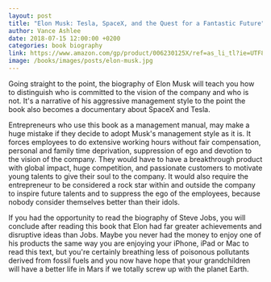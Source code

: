 ```yaml
---
layout: post
title: "Elon Musk: Tesla, SpaceX, and the Quest for a Fantastic Future"
author: Vance Ashlee
date: 2018-07-15 12:00:00 +0200
categories: book biography
link: https://www.amazon.com/gp/product/006230125X/ref=as_li_tl?ie=UTF8&camp=1789&creative=9325&creativeASIN=006230125X&linkCode=as2&tag=htmfilho04-20&linkId=6b9d6ab7a05c06ab652bb2a3c2bf70c5
image: /books/images/posts/elon-musk.jpg
---
```


Going straight to the point, the biography of Elon Musk will teach you how to distinguish who is committed to the vision of the company and who is not. It's a narrative of his aggressive management style to the point the book also becomes a documentary about SpaceX and Tesla.

Entrepreneurs who use this book as a management manual, may make a huge mistake if they decide to adopt Musk's management style as it is. It forces employees to do extensive working hours without fair compensation, personal and family time deprivation, suppression of ego and devotion to the vision of the company. They would have to have a breakthrough product with global impact, huge competition, and passionate customers to motivate young talents to give their soul to the company. It would also require the entrepreneur to be considered a rock star within and outside the company to inspire future talents and to suppress the ego of the employees, because nobody consider themselves better than their idols.

If you had the opportunity to read the biography of Steve Jobs, you will conclude after reading this book that Elon had far greater achievements and disruptive ideas than Jobs. Maybe you never had the money to enjoy one of his products the same way you are enjoying your iPhone, iPad or Mac to read this text, but you're certainly breathing less of poisonous pollutants derived from fossil fuels and you now have hope that your grandchildren will have a better life in Mars if we totally screw up with the planet Earth.
